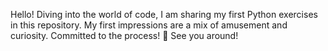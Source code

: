 Hello! Diving into the world of code, I am sharing my first Python exercises in this repository. My first impressions are a mix of amusement and curiosity. Committed to the process! 🚀 See you around!
